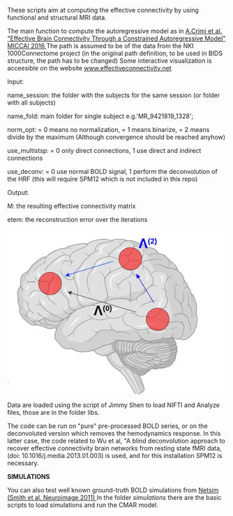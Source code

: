 These scripts aim at computing the effective connectivity by using functional and structural MRI data. 

The main function to compute the autoregressive model as in <a href="https://link.springer.com/chapter/10.1007/978-3-319-46720-7_17" target="_blank"> A.Crimi et al. "Effective Brain Connectivity Through a Constrained Autoregressive Model" MICCAI 2016
</a> 
The path is assumed to be of the data from the NKI 1000Connectome project (in the original path definition, to be used in BIDS structure, the path has to be changed)
Some interactive visualization is acceesible on the website
<a href="https://www.effectiveconnectivity.net" target="_blank">www.effectiveconnectivity.net
</a> 


Input: 

name_session: the folder with the subjects for the same session (or folder with all subjects)

name_fold: main folder for single subject e.g.'MR_9421819_1328';

norm_opt: = 0 means no normalization, = 1 means binarize, = 2 means divide by the maximum
(Although convergence should be reached anyhow)

use_multistsp: = 0 only direct connections, 1 use direct and indirect connections

use_deconv: = 0 use normal BOLD signal, 1 perform the deconvolution of the HRF (this will require SPM12 which is not included in this repo)


Output:

M: the resulting effective connectivity matrix

etem: the reconstruction error over the iterations

![alt text](https://github.com/alecrimi/effective_connectivity_toolbox/blob/master/nft.jpg)


Data are loaded using the script of Jimmy Shen to load NIFTI and Analyze files, those are in the folder libs.

The code can be run on "pure" pre-processed BOLD series, or on the deconvoluted version which removes the hemodynamics response. In this latter case, the code related to  Wu et al, "A blind deconvolution approach to recover effective connectivity brain networks from resting state fMRI data, (doi: 10.1016/j.media.2013.01.003) is used, and for this installation  SPM12 is necessary.


**SIMULATIONS**

You can also test well known ground-truth BOLD simulations from <a href="https://www.fmrib.ox.ac.uk/datasets/netsim/" target="_blank"> Netsim (Smith et al. Neuroimage 2011) </a> 
In the folder *simulations* there are the basic scripts to load simulations and run the CMAR model.

